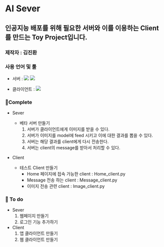 # AI Sever
## 인공지능 배포를 위해 필요한 서버와 이를 이용하는 Client를 만드는 Toy Project입니다.

### 제작자 : 김진환

### 사용 언어 및 툴

- 서버 : <img src="https://img.shields.io/badge/Python-3776AB?style=flat-square&logo=Python&logoColor=white"/> <img src="https://img.shields.io/badge/Flask-000000?style=flat-square&logo=Flask&logoColor=white"/>

- 클라이언트 : <img src="https://img.shields.io/badge/Flutter-02569B?style=flat-square&logo=Flutter&logoColor=white"/>


### 🤘Complete
- Sever
    - 베타 서버 만들기
        1. 서버가 클라이언트에게 이미지를 받을 수 있다.
        2. 서버가 이미지를 model에 feed 시키고 이에 대한 결과를 뽑을 수 있다.
        3. 서버는 해당 결과를 client에게 다시 전송한다.
        4. 서버는 client의 message를 받아서 처리할 수 있다.

- Client
    - 테스트 Client 만들기
        - Home 페이지에 접속 가능한 client : Home_client.py
        - Message 전송 하는 client : Message_client.py
        - 이미지 전송 관련 client : Image_client.py
### 💪 To do

- Sever
    1. 웹페이지 만들기
    2. 로그인 기능  추가하기
- Client
  1. 앱 클라이언트 만들기
  2. 웹 클라이언트 만들기


